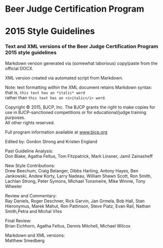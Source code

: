 # Beer Judge Certification Program
# 2015 Style Guidelines

### Text and XML versions of the Beer Judge Certification Program 2015 style guidelines

Markdown version generated via (somewhat laborious) copy/paste from the official DOCX.

XML version created via automated script from Markdown.

Note: text formatting *within* the XML document retains Markdown syntax: that is, `this text has an *italic* word`  
rather than
`this text has an <i>italic</i> word`.

Copyright © 2015, BJCP, Inc.
The BJCP grants the right to make copies for use in BJCP-sanctioned competitions or for educational/judge training purposes.  
All other rights reserved.

Full program information available at www.bjcp.org

Edited by: 
Gordon Strong and Kristen England

Past Guideline Analysis:  
Don Blake, Agatha Feltus, Tom Fitzpatrick, Mark Linsner, Jamil Zainasheff

New Style Contributions:  
Drew Beechum, Craig Belanger, Dibbs Harting, Antony Hayes, Ben Jankowski, Andew Korty, Larry Nadeau, William Shawn Scott, Ron Smith, Lachlan Strong, Peter Symons, Michael Tonsmeire, Mike Winnie, Tony Wheeler

Review and Commentary:  
Ray Daniels, Roger Deschner, Rick Garvin, Jan Grmela, Bob Hall, Stan Hieronymus, Marek Mahut, Ron Pattinson, Steve Piatz, Evan Rail, Nathan Smith,Petra and Michal Vřes

Final Review:  
Brian Eichhorn, Agatha Feltus, Dennis Mitchell, Michael Wilcox

Markdown and XML versions:  
Matthew Smedberg
